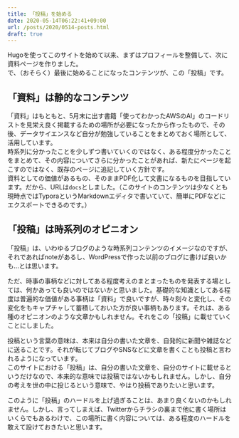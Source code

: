 ```yaml
---
title: 「投稿」を始める
date: 2020-05-14T06:22:41+09:00
url: /posts/2020/0514-posts.html
draft: true
---
```


Hugoを使ってこのサイトを始めて以来、まずはプロフィールを整備して、次に資料ページを作りました。  
で、（おそらく）最後に始めることになったコンテンツが、この「投稿」です。

## 「資料」は静的なコンテンツ

「資料」はもともと、5月末に出す書籍「使ってわかったAWSのAI」のコードリストを見栄え良く掲載するための場所が必要になったから作ったもので、その後、データサイエンスなど自分が勉強していることをまとめておく場所として、活用しています。  
時系列に分かったことを少しずつ書いていくのではなく、ある程度分かったことをまとめて、その内容についてさらに分かったことがあれば、新たにページを起こすのではなく、既存のページに追記していく方針です。  
資料としての価値があるもの、そのままPDF化して文書になるものを目指しています。だから、URLは`docs`としました。（このサイトのコンテンツは少なくとも現時点ではTyporaというMarkdownエディタで書いていて、簡単にPDFなどにエクスポートできるのです。）

## 「投稿」は時系列のオピニオン

「投稿」は、いわゆるブログのような時系列コンテンツのイメージなのですが、それであればnoteがあるし、WordPressで作った以前のブログに書けば良いかも…とは思います。

ただ、時事の事柄などに対してある程度考えのまとまったものを発表する場としては、何かあっても良いのではないかと思いました。基礎的な知識としてある程度は普遍的な価値がある事柄は「資料」で良いですが、時々刻々と変化し、その変化をもキャプチャして蓄積しておいた方が良い事柄もあります。それは、ある種のオピニオンのような文章かもしれません。それをこの「投稿」に載せていくことにしました。

投稿という言葉の意味は、本来は自分の書いた文章を、自発的に新聞や雑誌などに送ることです。それが転じてブログやSNSなどに文章を書くことも投稿と言われるようになっています。  
このサイトにおける「投稿」は、自分の書いた文章を、自分のサイトに載せるというだけなので、本来的な意味では投稿ではないかもしれません。しかし、自分の考えを世の中に投じるという意味で、やはり投稿でありたいと思います。

このように「投稿」のハードルを上げ過ぎることは、あまり良くないのかもしれません。しかし、言ってしまえば、Twitterからチラシの裏まで他に書く場所はいくらでもあるわけで、この場所に書く内容については、ある程度のハードルを敢えて設けておきたいと思います。

